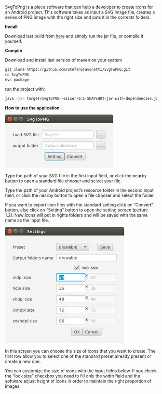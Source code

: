 ﻿SvgToPng is a piece software that can help a developer to create icons for an Android project. This software takes as input a SVG image file, creates a series of PNG image with the right size and puts it in the corrects folders.

**Install**

Download last build from [here](https://github.com/StefanoTavonatti/SvgToPNG/releases "") and simply run the jar file, or compile it yourself.

**Compile**

Download and install last version of maven on your system

```bash
git clone https://github.com/StefanoTavonatti/SvgToPNG.git
cd SvgToPNG
mvn package
```

run the project with:
```bash
java -jar target/SvgToPNG-resizer-0.1-SNAPSHOT-jar-with-dependencies.jar
```

**How to use the application**

![home.png](screenshot/home.png?raw=true "1.1 Home screen")

Type the path of your SVG file in the first input field, or click the nearby button to open a standard file chooser and select your file.

Type the path of your Android project’s resource folder in the second input field, or click the nearby button to open a file chooser and select the folder.

If you want to export icon files with the standard setting click on “Convert” button, else click on “Setting” button to open the setting screen (picture 1.2). 
New icons will put in rights folders and will be saved with the same name as the input file.

![Settings.png](screenshot/Settings.png?raw=true "1.2 Settings screen")

In this screen you can choose the size of icons that you want to create. The first row allow you to select one of the standard preset already present or create a new one. 

You can customize the size of icons with the input fields below. If you check the “lock size” checkbox you need to fill only the width field and the software adjust height of icons in order to maintain the right proportion of images. 